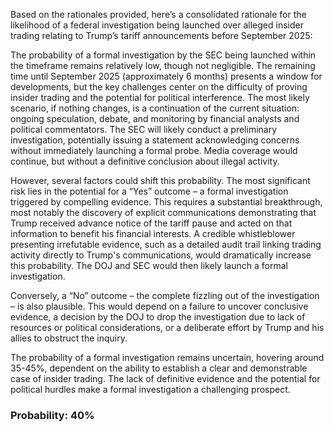 Based on the rationales provided, here’s a consolidated rationale for the likelihood of a federal investigation being launched over alleged insider trading relating to Trump’s tariff announcements before September 2025:

The probability of a formal investigation by the SEC being launched within the timeframe remains relatively low, though not negligible. The remaining time until September 2025 (approximately 6 months) presents a window for developments, but the key challenges center on the difficulty of proving insider trading and the potential for political interference. The most likely scenario, if nothing changes, is a continuation of the current situation: ongoing speculation, debate, and monitoring by financial analysts and political commentators. The SEC will likely conduct a preliminary investigation, potentially issuing a statement acknowledging concerns without immediately launching a formal probe. Media coverage would continue, but without a definitive conclusion about illegal activity.

However, several factors could shift this probability. The most significant risk lies in the potential for a “Yes” outcome – a formal investigation triggered by compelling evidence. This requires a substantial breakthrough, most notably the discovery of explicit communications demonstrating that Trump received advance notice of the tariff pause and acted on that information to benefit his financial interests. A credible whistleblower presenting irrefutable evidence, such as a detailed audit trail linking trading activity directly to Trump's communications, would dramatically increase this probability. The DOJ and SEC would then likely launch a formal investigation.

Conversely, a “No” outcome – the complete fizzling out of the investigation – is also plausible. This would depend on a failure to uncover conclusive evidence, a decision by the DOJ to drop the investigation due to lack of resources or political considerations, or a deliberate effort by Trump and his allies to obstruct the inquiry. 

The probability of a formal investigation remains uncertain, hovering around 35-45%, dependent on the ability to establish a clear and demonstrable case of insider trading. The lack of definitive evidence and the potential for political hurdles make a formal investigation a challenging prospect.


### Probability: 40%